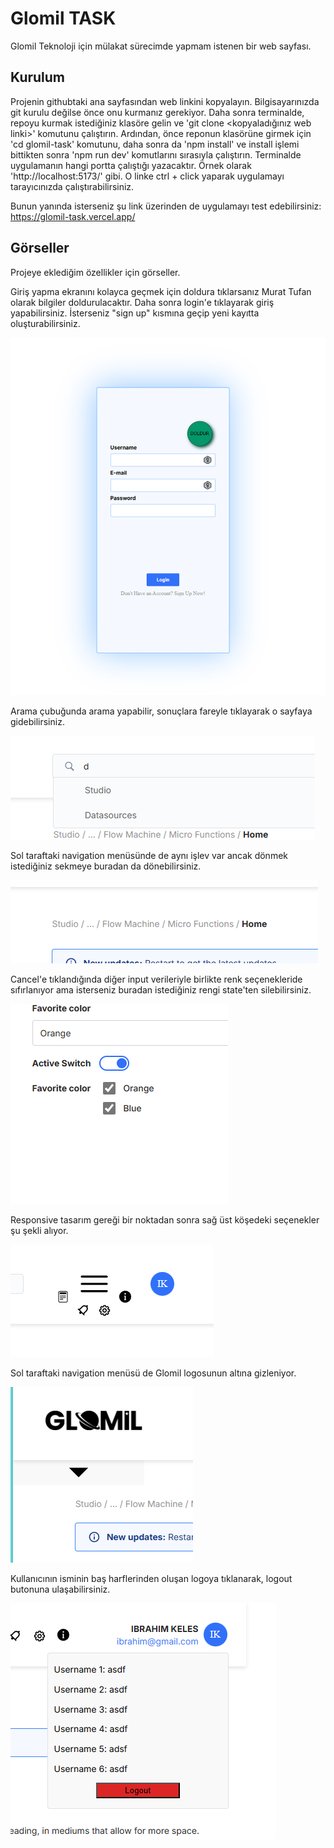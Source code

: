 # Glomil TASK

Glomil Teknoloji için mülakat sürecimde yapmam istenen bir web sayfası.

## Kurulum

Projenin githubtaki ana sayfasından web linkini kopyalayın. Bilgisayarınızda git kurulu değilse önce onu kurmanız gerekiyor. Daha sonra terminalde, repoyu kurmak istediğiniz klasöre gelin ve 'git clone <kopyaladığınız web linki>' komutunu çalıştırın. Ardından, önce reponun klasörüne girmek için 'cd glomil-task' komutunu, daha sonra da 'npm install' ve install işlemi bittikten sonra 'npm run dev' komutlarını sırasıyla çalıştırın. Terminalde uygulamanın hangi portta çalıştığı yazacaktır. Örnek olarak 'http://localhost:5173/' gibi. O linke ctrl + click yaparak uygulamayı tarayıcınızda çalıştırabilirsiniz.

Bunun yanında isterseniz şu link üzerinden de uygulamayı test edebilirsiniz: https://glomil-task.vercel.app/

## Görseller

Projeye eklediğim özellikler için görseller.

Giriş yapma ekranını kolayca geçmek için doldura tıklarsanız Murat Tufan olarak bilgiler doldurulacaktır. Daha sonra login'e tıklayarak giriş yapabilirsiniz. İsterseniz "sign up" kısmına geçip yeni kayıtta oluşturabilirsiniz.

![1](https://github.com/ibrahimkeles61/glomil-task/blob/main/project-views/view1.png?raw=true)

Arama çubuğunda arama yapabilir, sonuçlara fareyle tıklayarak o sayfaya gidebilirsiniz.

![2](https://github.com/ibrahimkeles61/glomil-task/blob/main/project-views/view2.png?raw=true)

Sol taraftaki navigation menüsünde de aynı işlev var ancak dönmek istediğiniz sekmeye buradan da dönebilirsiniz.

![3](https://github.com/ibrahimkeles61/glomil-task/blob/main/project-views/view3.png?raw=true)

Cancel'e tıklandığında diğer input verileriyle birlikte renk seçenekleride sıfırlanıyor ama isterseniz buradan istediğiniz rengi state'ten silebilirsiniz.

![4](https://github.com/ibrahimkeles61/glomil-task/blob/main/project-views/view4.png?raw=true)

Responsive tasarım gereği bir noktadan sonra sağ üst köşedeki seçenekler şu şekli alıyor.

![5](https://github.com/ibrahimkeles61/glomil-task/blob/main/project-views/view5.png?raw=true)

Sol taraftaki navigation menüsü de Glomil logosunun altına gizleniyor.

![6](https://github.com/ibrahimkeles61/glomil-task/blob/main/project-views/view6.png?raw=true)

Kullanıcının isminin baş harflerinden oluşan logoya tıklanarak, logout butonuna ulaşabilirsiniz.

![7](https://github.com/ibrahimkeles61/glomil-task/blob/main/project-views/view7.png?raw=true)
